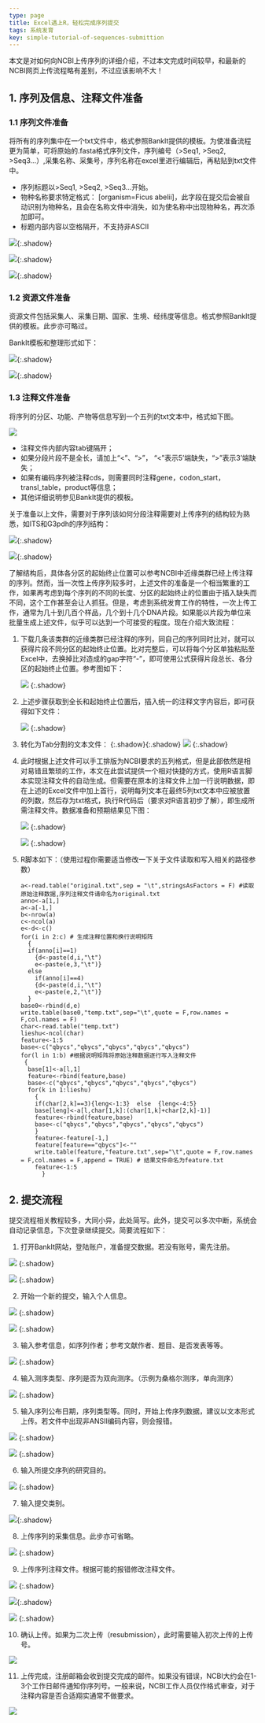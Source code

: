 ```yaml
---
type: page
title: Excel遇上R，轻松完成序列提交
tags: 系统发育
key: simple-tutorial-of-sequences-submittion
---
```


本文是对如何向NCBI上传序列的详细介绍，不过本文完成时间较早，和最新的NCBI网页上传流程略有差别，不过应该影响不大！

<!--more-->


## 1. 序列及信息、注释文件准备

### 1.1 序列文件准备

将所有的序列集中在一个txt文件中，格式参照BankIt提供的模板。为使准备流程更为简单，可将原始的.fasta格式序列文件，序列编号（>Seq1, >Seq2, >Seq3…）,采集名称、采集号，序列名称在excel里进行编辑后，再粘贴到txt文件中。

- 序列标题以>Seq1, >Seq2, >Seq3…开始。
- 物种名称要求特定格式： [organism=Ficus abelii]，此字段在提交后会被自动识别为物种名，且会在名称文件中消失，如为使名称中出现物种名，再次添加即可。
- 标题内部内容以空格隔开，不支持非ASCII

![](https://raw.githubusercontent.com/qbycs/qbycs.github.io/master/image/blog/2019-12-01-simple-tutorial-of-sequences-submittion/1.png){:.shadow}

![](https://raw.githubusercontent.com/qbycs/qbycs.github.io/master/image/blog/2019-12-01-simple-tutorial-of-sequences-submittion/2.png){:.shadow}

![](https://raw.githubusercontent.com/qbycs/qbycs.github.io/master/image/blog/2019-12-01-simple-tutorial-of-sequences-submittion/3.png){:.shadow}

### 1.2    资源文件准备

资源文件包括采集人、采集日期、国家、生境、经纬度等信息。格式参照BankIt提供的模板。此步亦可略过。

BankIt模板和整理形式如下：

![](https://raw.githubusercontent.com/qbycs/qbycs.github.io/master/image/blog/2019-12-01-simple-tutorial-of-sequences-submittion/4.png){:.shadow}

![](https://raw.githubusercontent.com/qbycs/qbycs.github.io/master/image/blog/2019-12-01-simple-tutorial-of-sequences-submittion/5.png){:.shadow}

### 1.3    注释文件准备

将序列的分区、功能、产物等信息写到一个五列的txt文本中，格式如下图。  

 ![](https://raw.githubusercontent.com/qbycs/qbycs.github.io/master/image/blog/2019-12-01-simple-tutorial-of-sequences-submittion/6.png) 

- 注释文件内部内容tab键隔开；
- 如果分段片段不是全长，请加上“<”、“>”， “<”表示5’端缺失，“>”表示3’端缺失；
- 如果有编码序列被注释cds，则需要同时注释gene，codon_start，transl_table，product等信息；
- 其他详细说明参见BankIt提供的模板。

关于准备以上文件，需要对于序列该如何分段注释需要对上传序列的结构较为熟悉，如ITS和G3pdh的序列结构：  

![](https://raw.githubusercontent.com/qbycs/qbycs.github.io/master/image/blog/2019-12-01-simple-tutorial-of-sequences-submittion/7.png){:.shadow}

![](https://raw.githubusercontent.com/qbycs/qbycs.github.io/master/image/blog/2019-12-01-simple-tutorial-of-sequences-submittion/8.png){:.shadow}

了解结构后，具体各分区的起始终止位置可以参考NCBI中近缘类群已经上传注释的序列。然而，当一次性上传序列较多时，上述文件的准备是一个相当繁重的工作，如果再考虑到每个序列的不同的长度、分区的起始终止的位置由于插入缺失而不同，这个工作甚至会让人抓狂。但是，考虑到系统发育工作的特性，一次上传工作，通常为几十到几百个样品，几个到十几个DNA片段。如果能以片段为单位来批量生成上述文件，似乎可以达到一个可接受的程度。现在介绍大致流程：

1. 下载几条该类群的近缘类群已经注释的序列，同自己的序列同时比对，就可以获得片段不同分区的起始终止位置。比对完整后，可以将每个分区单独粘贴至Excel中，去换掉比对造成的gap字符“-”，即可使用公式获得片段总长、各分区的起始终止位置。参考图如下：

   ![](https://raw.githubusercontent.com/qbycs/qbycs.github.io/master/image/blog/2019-12-01-simple-tutorial-of-sequences-submittion/9.png) {:.shadow}
2. 上述步骤获取到全长和起始终止位置后，插入统一的注释文字内容后，即可获得如下文件：

   ![](https://raw.githubusercontent.com/qbycs/qbycs.github.io/master/image/blog/2019-12-01-simple-tutorial-of-sequences-submittion/10.png) {:.shadow}

3. 转化为Tab分割的文本文件：
{:.shadow}{:.shadow}
   ![](https://raw.githubusercontent.com/qbycs/qbycs.github.io/master/image/blog/2019-12-01-simple-tutorial-of-sequences-submittion/11.png) {:.shadow}

4. 此时根据上述文件可以手工排版为NCBI要求的五列格式，但是此部依然是相对易错且繁琐的工作，本文在此尝试提供一个相对快捷的方式，使用R语言脚本实现注释文件的自动生成。但需要在原本的注释文件上加一行说明数据，即在上述的Excel文件中加上首行，说明每列文本在最终5列txt文本中应被放置的列数，然后存为txt格式，执行R代码后（要求对R语言初步了解），即生成所需注释文件。数据准备和预期结果见下图：

   ![](https://raw.githubusercontent.com/qbycs/qbycs.github.io/master/image/blog/2019-12-01-simple-tutorial-of-sequences-submittion/12.png) {:.shadow}

   ![](https://raw.githubusercontent.com/qbycs/qbycs.github.io/master/image/blog/2019-12-01-simple-tutorial-of-sequences-submittion/13.png) {:.shadow}

5. R脚本如下：（使用过程你需要适当修改一下关于文件读取和写入相关的路径参数）

   ```
   a<-read.table("original.txt",sep = "\t",stringsAsFactors = F) #读取原始注释数据,序列注释文件请命名为original.txt
   anno<-a[1,]
   a<-a[-1,]
   b<-nrow(a)
   c<-ncol(a)
   e<-d<-c()
   for(i in 2:c) # 生成注释位置和换行说明矩阵
     {
     if(anno[i]==1) 
       {d<-paste(d,i,"\t")
       e<-paste(e,3,"\t")}
     else
       if(anno[i]==4)
       {d<-paste(d,i,"\t")
       e<-paste(e,2,"\t")}
     }
   base0<-rbind(d,e)
   write.table(base0,"temp.txt",sep="\t",quote = F,row.names = F,col.names = F)
   char<-read.table("temp.txt")
   lieshu<-ncol(char)
   feature<-1:5
   base<-c("qbycs","qbycs","qbycs","qbycs","qbycs")
   for(l in 1:b) #根据说明矩阵将原始注释数据逐行写入注释文件
    {
     base[1]<-a[l,1]
     feature<-rbind(feature,base)
     base<-c("qbycs","qbycs","qbycs","qbycs","qbycs")
     for(k in 1:lieshu)
       {
       if(char[2,k]==3){leng<-1:3}  else  {leng<-4:5}
       base[leng]<-a[l,char[1,k]:(char[1,k]+char[2,k]-1)]
       feature<-rbind(feature,base)
       base<-c("qbycs","qbycs","qbycs","qbycs","qbycs")
       }
       feature<-feature[-1,]
       feature[feature=="qbycs"]<-""
       write.table(feature,"feature.txt",sep="\t",quote = F,row.names = F,col.names = F,append = TRUE) # 结果文件命名为feature.txt
       feature<-1:5
         }
   ```

## 2.  提交流程

提交流程相关教程较多，大同小异，此处简写。此外，提交可以多次中断，系统会自动记录信息，下次登录继续提交。简要流程如下：

1. 打开BankIt网站，登陆账户，准备提交数据。若没有账号，需先注册。  

![](https://raw.githubusercontent.com/qbycs/qbycs.github.io/master/image/blog/2019-12-01-simple-tutorial-of-sequences-submittion/14.png) {:.shadow}

![](https://raw.githubusercontent.com/qbycs/qbycs.github.io/master/image/blog/2019-12-01-simple-tutorial-of-sequences-submittion/15.png) {:.shadow}

2. 开始一个新的提交，输入个人信息。  

![](https://raw.githubusercontent.com/qbycs/qbycs.github.io/master/image/blog/2019-12-01-simple-tutorial-of-sequences-submittion/16.png) {:.shadow}

![](https://raw.githubusercontent.com/qbycs/qbycs.github.io/master/image/blog/2019-12-01-simple-tutorial-of-sequences-submittion/17.png) {:.shadow}

3. 输入参考信息，如序列作者；参考文献作者、题目、是否发表等等。

![](https://raw.githubusercontent.com/qbycs/qbycs.github.io/master/image/blog/2019-12-01-simple-tutorial-of-sequences-submittion/18.png) {:.shadow}

4. 输入测序类型、序列是否为双向测序。（示例为桑格尔测序，单向测序）  

![](https://raw.githubusercontent.com/qbycs/qbycs.github.io/master/image/blog/2019-12-01-simple-tutorial-of-sequences-submittion/19.png) {:.shadow}

5. 输入序列公布日期，序列类型等。同时，开始上传序列数据，建议以文本形式上传。若文件中出现非ANSII编码内容，则会报错。  

![](https://raw.githubusercontent.com/qbycs/qbycs.github.io/master/image/blog/2019-12-01-simple-tutorial-of-sequences-submittion/20.png) {:.shadow}

![](https://raw.githubusercontent.com/qbycs/qbycs.github.io/master/image/blog/2019-12-01-simple-tutorial-of-sequences-submittion/21.png) {:.shadow}

6. 输入所提交序列的研究目的。  

![](https://raw.githubusercontent.com/qbycs/qbycs.github.io/master/image/blog/2019-12-01-simple-tutorial-of-sequences-submittion/22.png) {:.shadow}

7. 输入提交类别。  

![](https://raw.githubusercontent.com/qbycs/qbycs.github.io/master/image/blog/2019-12-01-simple-tutorial-of-sequences-submittion/23.png){:.shadow}

8. 上传序列的采集信息。此步亦可省略。  

![](https://raw.githubusercontent.com/qbycs/qbycs.github.io/master/image/blog/2019-12-01-simple-tutorial-of-sequences-submittion/24.png) {:.shadow}

9. 上传序列注释文件。根据可能的报错修改注释文件。 

![](https://raw.githubusercontent.com/qbycs/qbycs.github.io/master/image/blog/2019-12-01-simple-tutorial-of-sequences-submittion/25.png) {:.shadow}

![](https://raw.githubusercontent.com/qbycs/qbycs.github.io/master/image/blog/2019-12-01-simple-tutorial-of-sequences-submittion/26.png){:.shadow}

![](https://raw.githubusercontent.com/qbycs/qbycs.github.io/master/image/blog/2019-12-01-simple-tutorial-of-sequences-submittion/30.png) {:.shadow}

10. 确认上传。如果为二次上传（resubmission），此时需要输入初次上传的上传号。

![](https://raw.githubusercontent.com/qbycs/qbycs.github.io/master/image/blog/2019-12-01-simple-tutorial-of-sequences-submittion/27.png) 

11.   上传完成，注册邮箱会收到提交完成的邮件。如果没有错误，NCBI大约会在1-3个工作日邮件通知你序列号。一般来说，NCBI工作人员仅作格式审查，对于注释内容是否合适翔实通常不做要求。

![](https://raw.githubusercontent.com/qbycs/qbycs.github.io/master/image/blog/2019-12-01-simple-tutorial-of-sequences-submittion/28.png) 
